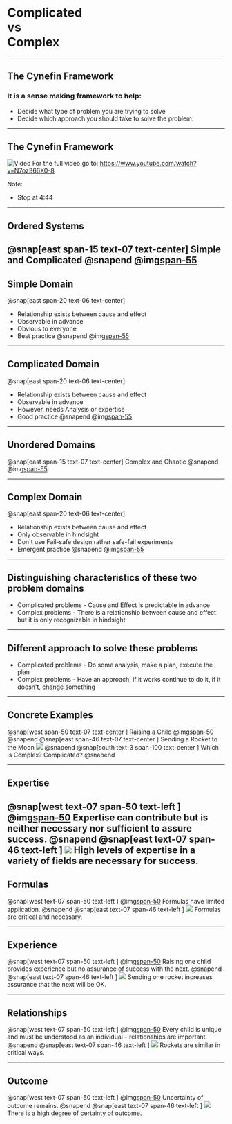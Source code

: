 # Complicated<br>vs<br>Complex
---
## The Cynefin Framework
### It is a sense making framework to help:
- Decide what type of problem you are trying to solve
- Decide which approach you should take to solve the problem.
---
## The Cynefin Framework
![Video](https://www.youtube.com/embed/N7oz366X0-8?start=130)
For the full video go to: https://www.youtube.com/watch?v=N7oz366X0-8

Note:
- Stop at 4:44
---
## Ordered Systems
@snap[east span-15 text-07 text-center]
Simple and Complicated
@snapend
@img[span-55](assets/img/cynefin.png)
---
## Simple Domain
@snap[east span-20 text-06 text-center]
- Relationship exists between cause and effect
- Observable in advance
- Obvious to everyone
- Best practice
@snapend
@img[span-55](assets/img/cynefin.png)

---
## Complicated Domain
@snap[east span-20 text-06 text-center]
- Relationship exists between cause and effect
- Observable in advance
- However, needs Analysis or expertise
- Good practice
@snapend
@img[span-55](assets/img/cynefin.png)

---
## Unordered Domains
@snap[east span-15 text-07 text-center]
Complex and Chaotic
@snapend
@img[span-55](assets/img/cynefin.png)

---
## Complex Domain
@snap[east span-20 text-06 text-center]
- Relationship exists between cause and effect
- Only observable in hindsight
- Don't use Fail-safe design rather safe-fail experiments
- Emergent practice
@snapend
@img[span-55](assets/img/cynefin.png)
---
## Distinguishing characteristics of these two problem domains
- Complicated problems - Cause and Effect is predictable in advance
- Complex problems - There is a relationship between cause and effect but it is only recognizable in hindsight
---
## Different approach to solve these problems
- Complicated problems - Do some analysis, make a plan, execute the plan
- Complex problems - Have an approach, if it works continue to do it, if it doesn't, change something

---
## Concrete Examples
@snap[west span-50 text-07 text-center ]
Raising a Child
@img[span-50](assets/img/alex-steph.jpg)
@snapend
@snap[east span-46 text-07 text-center ]
Sending a Rocket to the Moon
![](assets/img/rocket.png)
@snapend
@snap[south text-3 span-100 text-center ]
Which is Complex? Complicated?
@snapend

---
## Expertise
@snap[west text-07 span-50 text-left ]
@img[span-50](assets/img/alex-steph.jpg)
Expertise can contribute but is neither necessary nor sufficient to assure success.
@snapend
@snap[east text-07 span-46 text-left ]
![](assets/img/rocket.png)
High levels of expertise in a variety of fields are necessary for success.
---
## Formulas
@snap[west text-07 span-50 text-left ]
@img[span-50](assets/img/alex-steph.jpg)
Formulas have limited application.
@snapend
@snap[east text-07 span-46 text-left ]
![](assets/img/rocket.png)
Formulas are critical and necessary.

---
## Experience
@snap[west text-07 span-50 text-left ]
@img[span-50](assets/img/alex-steph.jpg)
Raising one child provides experience but no assurance of success with the next.
@snapend
@snap[east text-07 span-46 text-left ]
![](assets/img/rocket.png)
Sending one rocket increases assurance that the next will be OK.

---
## Relationships
@snap[west text-07 span-50 text-left ]
@img[span-50](assets/img/alex-steph.jpg)
Every child is unique and must be understood as an individual – relationships are important.
@snapend
@snap[east text-07 span-46 text-left ]
![](assets/img/rocket.png)
Rockets are similar in critical ways.

---
## Outcome
@snap[west text-07 span-50 text-left ]
@img[span-50](assets/img/alex-steph.jpg)
Uncertainty of outcome remains.
@snapend
@snap[east text-07 span-46 text-left ]
![](assets/img/rocket.png)
There is a high degree of certainty of outcome.
